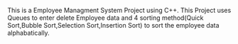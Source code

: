 This is a Employee Managment System Project using C++. This Project uses Queues to enter delete Employee data and 4 sorting method(Quick Sort,Bubble Sort,Selection Sort,Insertion Sort) to sort the employee data alphabatically.
